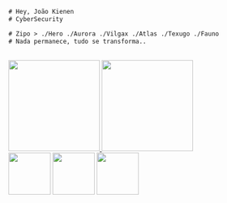 ```diff
# Hey, João Kienen
# CyberSecurity

# Zipo > ./Hero ./Aurora ./Vilgax ./Atlas ./Texugo ./Fauno
# Nada permanece, tudo se transforma.. 
```

  ##

<div>
  <a href="https://github.com/joaokienen">
   <img height="180px" src="https://github-readme-stats.vercel.app/api?username=joaokienen"/>
    <img height="180px" src="https://github-readme-stats.vercel.app/api/top-langs/?username=joaokienen&layout=compact"/>
</div> 
 
<div>
  <a href="https://github.com/joaokienen/PHISHING"><img height="83px" src="https://github-readme-stats.vercel.app/api/pin/?username=joaokienen&repo=PHISHING&theme=dark&include_all_commits=true&count_private=true"/></a>
   <a href="https://github.com/joaokienen/JVKSCRIPT.ME"><img height="83px" src="https://github-readme-stats.vercel.app/api/pin/?username=joaokienen&repo=JVKSCRIPT.ME&theme=dark&include_all_commits=true&count_private=true"/></a>
    <a href="https://github.com/joaokienen/SHELL"><img height="83px" src="https://github-</a>readme-stats.vercel.app/api/pin/?username=joaokienen&repo=SHELL&theme=dark&include_all_commits=true&count_private=true"/></a>
</div> 
  
